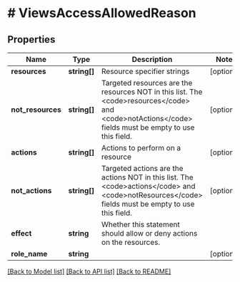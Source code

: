 # # ViewsAccessAllowedReason

## Properties

Name | Type | Description | Notes
------------ | ------------- | ------------- | -------------
**resources** | **string[]** | Resource specifier strings | [optional]
**not_resources** | **string[]** | Targeted resources are the resources NOT in this list. The &lt;code&gt;resources&lt;/code&gt; and &lt;code&gt;notActions&lt;/code&gt; fields must be empty to use this field. | [optional]
**actions** | **string[]** | Actions to perform on a resource | [optional]
**not_actions** | **string[]** | Targeted actions are the actions NOT in this list. The &lt;code&gt;actions&lt;/code&gt; and &lt;code&gt;notResources&lt;/code&gt; fields must be empty to use this field. | [optional]
**effect** | **string** | Whether this statement should allow or deny actions on the resources. |
**role_name** | **string** |  | [optional]

[[Back to Model list]](../../README.md#models) [[Back to API list]](../../README.md#endpoints) [[Back to README]](../../README.md)
